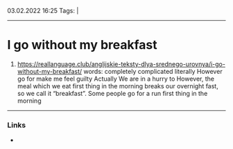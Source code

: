 03.02.2022  16:25
Tags:  |
____

# I go without my breakfast 
1) https://reallanguage.club/anglijskie-teksty-dlya-srednego-urovnya/i-go-without-my-breakfast/
words:
completely
complicated
literally
However 	
go for
make me feel
guilty
Actually
We are in a hurry to
However, the meal which we eat first thing in the morning breaks our overnight fast, so we call it “breakfast”.
 Some people go for a run first thing in the morning

____ 
### Links
-